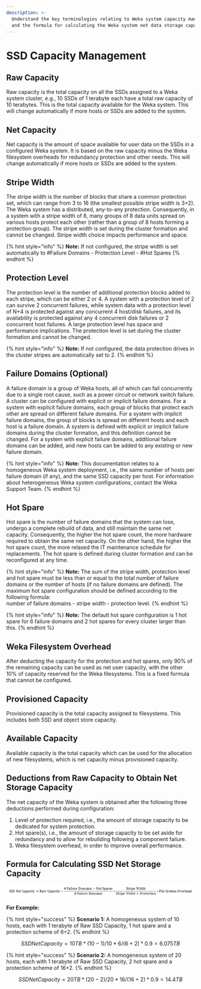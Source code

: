 ```yaml
---
description: >-
  Understand the key terminologies relating to Weka system capacity management
  and the formula for calculating the Weka system net data storage capacity.
---
```


# SSD Capacity Management

## Raw Capacity

Raw capacity is the total capacity on all the SSDs assigned to a Weka system cluster, e.g., 10 SSDs of 1 terabyte each have a total raw capacity of 10 terabytes. This is the total capacity available for the Weka system. This will change automatically if more hosts or SSDs are added to the system.

## Net Capacity

Net capacity is the amount of space available for user data on the SSDs in a configured Weka system. It is based on the raw capacity minus the Weka filesystem overheads for redundancy protection and other needs. This will change automatically if more hosts or SSDs are added to the system.

## Stripe Width

The stripe width is the number of blocks that share a common protection set, which can range from 3 to 16 \(the smallest possible stripe width is 3+2\). The Weka system has a distributed, any-to-any protection. Consequently, in a system with a stripe width of 8, many groups of 8 data units spread on various hosts protect each other \(rather than a group of 8 hosts forming a protection group\). The stripe width is set during the cluster formation and cannot be changed. Stripe width choice impacts performance and space.

{% hint style="info" %}
**Note:** If not configured, the stripe width is set automatically to \#Failure Domains - Protection Level - \#Hot Spares
{% endhint %}

## Protection Level

The protection level is the number of additional protection blocks added to each stripe, which can be either 2 or 4. A system with a protection level of 2 can survive 2 concurrent failures, while system data with a protection level of N+4 is protected against any concurrent 4 host/disk failures, and its availability is protected against any 4 concurrent disk failures or 2 concurrent host failures. A large protection level has space and performance implications. The protection level is set during the cluster formation and cannot be changed.

{% hint style="info" %}
**Note:** If not configured, the data protection drives in the cluster stripes are automatically set to 2.
{% endhint %}

## Failure Domains \(Optional\)

A failure domain is a group of Weka hosts, all of which can fail concurrently due to a single root cause, such as a power circuit or network switch failure. A cluster can be configured with explicit or implicit failure domains. For a system with explicit failure domains, each group of blocks that protect each other are spread on different failure domains. For a system with implicit failure domains, the group of blocks is spread on different hosts and each host is a failure domain. A system is defined with explicit or implicit failure domains during the cluster formation, and this definition cannot be changed. For a system with explicit failure domains, additional failure domains can be added, and new hosts can be added to any existing or new failure domain.

{% hint style="info" %}
**Note:** This documentation relates to a homogeneous Weka system deployment, i.e., the same number of hosts per failure domain \(if any\), and the same SSD capacity per host. For information about heterogeneous Weka system configurations, contact the Weka Support Team.
{% endhint %}

## Hot Spare

Hot spare is the number of failure domains that the system can lose, undergo a complete rebuild of data, and still maintain the same net capacity. Consequently, the higher the hot spare count, the more hardware required to obtain the same net capacity. On the other hand, the higher the hot spare count, the more relaxed the IT maintenance schedule for replacements. The hot spare is defined during cluster formation and can be reconfigured at any time.

{% hint style="info" %}
**Note:** The sum of the stripe width, protection level and hot spare must be less than or equal to the total number of failure domains or the number of hosts \(if no failure domains are defined\). The maximum hot spare configuration should be defined according to the following formula:  
number of failure domains - stripe width - protection level.
{% endhint %}

{% hint style="info" %}
**Note:** The default hot spare configuration is 1 hot spare for 6 failure domains and 2 hot spares for every cluster larger than this.
{% endhint %}

## Weka Filesystem Overhead

After deducting the capacity for the protection and hot spares, only 90% of the remaining capacity can be used as net user capacity, with the other 10% of capacity reserved for the Weka filesystems. This is a fixed formula that cannot be configured.

## Provisioned Capacity

Provisioned capacity is the total capacity assigned to filesystems. This includes both SSD and object store capacity.

## Available Capacity

Available capacity is the total capacity which can be used for the allocation of new filesystems, which is net capacity minus provisioned capacity.

## Deductions from Raw Capacity to Obtain Net Storage Capacity

The net capacity of the Weka system is obtained after the following three deductions performed during configuration:

1. Level of protection required, i.e., the amount of storage capacity to be dedicated for system protection.
2. Hot spare\(s\), i.e., the amount of storage capacity to be set aside for redundancy and to allow for rebuilding following a component failure.
3. Weka filesystem overhead, in order to improve overall performance.      

## Formula for Calculating SSD Net Storage Capacity

![](../.gitbook/assets/formula-with-failure-domains.jpg)

**For Example:**

{% hint style="success" %}
**Scenario 1:** A homogeneous system of 10 hosts, each with 1 terabyte of Raw SSD Capacity, 1 hot spare and a protection scheme of 6+2.
{% endhint %}

$$
SSD Net Capacity = 10 TB * (10-1) / 10 * 6/(6+2) * 0.9 = 6.075 TB
$$

{% hint style="success" %}
**Scenario 2:** A homogeneous system of 20 hosts, each with 1 terabyte of Raw SSD Capacity, 2 hot spare and a protection scheme of 16+2.
{% endhint %}

$$
SSD Net Capacity = 20 TB * (20-2) / 20 * 16/(16+2) * 0.9 = 14.4 TB
$$

